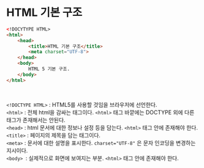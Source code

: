 # HTML 기본 구조

```HTML
<!DOCYTYPE HTML>
<html>
    <head>
        <title>HTML 기본 구조</title>
        <meta charset="UTF-8">
    </head>
    <body>
        HTML 5 기본 구조.
    </body>
</html>
```

<br>

```<!DOCTYPE HTML>``` : HTML5를 사용할 것임을 브라우저에 선언한다.  
```<html>``` : 전체 html을 감싸는 태그이다. `<html>` 태그 바깥에는 DOCTYPE 외에 다른 태그가 존재해서는 안된다.  
`<head>` : html 문서에 대한 정보나 설정 등을 담는다. `<html>` 태그 안에 존재해야 한다.  
`<title>` : 페이지의 제목을 담는 태그이다.  
`<meta>` : 문서에 대한 설명을 표시한다. `charset="UTF-8"` 은 문자 인코딩을 변경하는 지시이다.  
`<body> `: 실제적으로 화면에 보여지는 부분. `<html>` 태그 안에 존재해야 한다.  